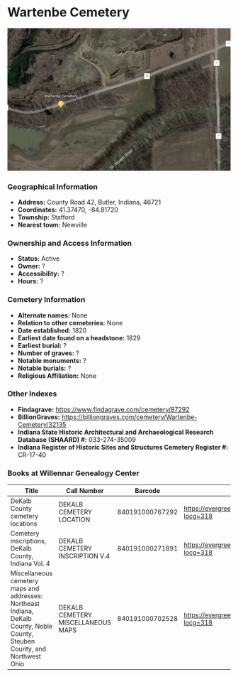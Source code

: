 # Wartenbe Cemetery

![Wartenbe Cemetery on Google Earth](https://github.com/FyoAtEPL/DeKalbCemeteries/blob/main/images/mapImages/WartenbeEarth.png "Wartenbe Cemetery on Google Earth")

### Geographical Information
- **Address:** County Road 42, Butler, Indiana, 46721
- **Coordinates:** 41.37470, -84.81720
- **Township:** Stafford
- **Nearest town:** Newville

### Ownership and Access Information
- **Status:** Active
- **Owner:** ?
- **Accessibility:** ?
- **Hours:** ?

### Cemetery Information
- **Alternate names:** None
- **Relation to other cemeteries:** None
- **Date established:** 1820
- **Earliest date found on a headstone:** 1829
- **Earliest burial:** ?
- **Number of graves:** ?
- **Notable monuments:** ?
- **Notable burials:** ?
- **Religious Affiliation:** None

### Other Indexes
- **Findagrave:** https://www.findagrave.com/cemetery/87292
- **BillionGraves:** https://billiongraves.com/cemetery/Wartenbe-Cemetery/32135
- **Indiana State Historic Architectural and Archaeological Research Database (SHAARD) #:** 033-274-35009
- **Indiana Register of Historic Sites and Structures Cemetery Register #:** CR-17-40

### Books at Willennar Genealogy Center
| Title | Call Number | Barcode | Evergreen Record |
| ------------ | ------------ | ------------ | ------------ |
| DeKalb County cemetery locations | DEKALB CEMETERY LOCATION | 840191000767292 | https://evergreen.lib.in.us/eg/opac/record/20670319?locg=318 |
| Cemetery inscriptions, DeKalb County, Indiana Vol. 4 | DEKALB CEMETERY INSCRIPTION V.4 | 840191000271891 | https://evergreen.lib.in.us/eg/opac/record/20670315?locg=318 |
| Miscellaneous cemetery maps and addresses: Northeast Indiana, DeKalb County, Noble County, Steuben County, and Northwest Ohio | DEKALB CEMETERY MISCELLANEOUS MAPS | 840191000702528 | https://evergreen.lib.in.us/eg/opac/record/20673421?locg=318 |
